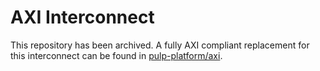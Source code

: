 # AXI Interconnect

This repository has been archived. A fully AXI compliant replacement for this interconnect can be found in [pulp-platform/axi](https://github.com/pulp-platform/axi).
